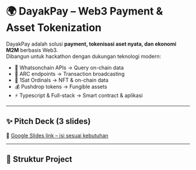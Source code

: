 # 🌍 DayakPay – Web3 Payment & Asset Tokenization

DayakPay adalah solusi **payment, tokenisasi aset nyata, dan ekonomi M2M** berbasis Web3.  
Dibangun untuk hackathon dengan dukungan teknologi modern:

- 🔗 Whatsonchain APIs → Query on-chain data  
- 🚀 ARC endpoints → Transaction broadcasting  
- 🎨 1Sat Ordinals → NFT & on-chain data  
- 💰 Pushdrop tokens → Fungible assets  
- ⚡ Typescript & Full-stack → Smart contract & aplikasi  

---

## ✨ Pitch Deck (3 slides)
📑 [Google Slides link – isi sesuai kebutuhan](https://docs.google.com/presentation/)  

---

## 📂 Struktur Project
